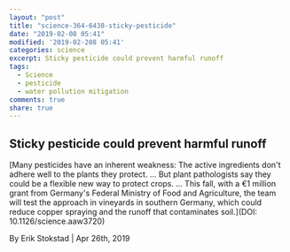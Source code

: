 ```yaml
---
layout: "post"
title: "science-364-6438-sticky-pesticide"
date: "2019-02-08 05:41"
modified: '2019-02-208 05:41'
categories: science
excerpt: Sticky pesticide could prevent harmful runoff
tags:
  - Science
  - pesticide
  - water pollution mitigation
comments: true
share: true
---
```


## Sticky pesticide could prevent harmful runoff

[Many pesticides have an inherent weakness: The active ingredients don't adhere well to the plants they protect. ... But plant pathologists say they could be a flexible new way to protect crops. ... This fall, with a €1 million grant from Germany's Federal Ministry of Food and Agriculture, the team will test the approach in vineyards in southern Germany, which could reduce copper spraying and the runoff that contaminates soil.](DOI: 10.1126/science.aaw3720)

By Erik Stokstad | Apr 26th, 2019
